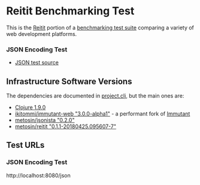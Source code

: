 # Reitit Benchmarking Test

This is the [Reitit](https://github.com/metosin/reitit) portion of a [benchmarking test suite](../) comparing a variety of web development platforms.

### JSON Encoding Test

* [JSON test source](hello/src/hello/handler.clj)

## Infrastructure Software Versions

The dependencies are documented in [project.clj](hello/project.clj),
but the main ones are:

* [Clojure 1.9.0](http://clojure.org/)
* [ikitommi/immutant-web "3.0.0-alpha1"](https://github.com/ikitommi/immutant) - a performant fork of [Immutant]((http://immutant.org/))
* [metosin/jsonista "0.2.0"](https://github.com/metosin/jsonista)
* [metosin/reitit "0.1.1-20180425.095607-7"](https://github.com/metosin/reitit)

## Test URLs
### JSON Encoding Test

http://localhost:8080/json